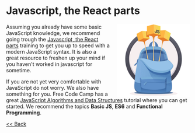 # Javascript, the React parts

<img src="assets/javascript.png" align="right" style="width: 200px; margin-left: 20px;"/>

Assuming you already have some basic JavaScript knowledge, we recommend going trough the [Javascript, the React parts](https://reacttraining.com/blog/javascript-the-react-parts/) training to get you up to speed with a modern JavaScript syntax. It is also a great resource to freshen up your mind if you haven't worked in javascript for sometime.

If you are not yet very comfortable with JavaScript do not worry. We also have something for you. Free Code Camp has a great [JavaScript Algorithms and Data Structures](https://www.freecodecamp.org/learn/javascript-algorithms-and-data-structures/) tutorial where you can get started. We recommend the topics __Basic JS__, __ES6__ and __Functional Programming__.

[<< Back](/README.md)
